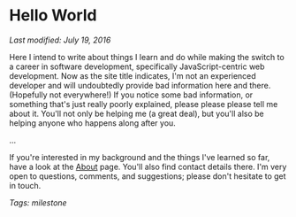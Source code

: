 # Hello World

*Last modified: July 19, 2016*

Here I intend to write about things I learn and do while making the switch to a career in software development, specifically JavaScript-centric web development. Now as the site title indicates, I'm not an experienced developer and will undoubtedly provide bad information here and there. (Hopefully not everywhere!) If you notice some bad information, or something that's just really poorly explained, please please please tell me about it. You'll not only be helping me (a great deal), but you'll also be helping anyone who happens along after you.

...

If you're interested in my background and the things I've learned so far, have a look at the [About](#/about) page. You'll also find contact details there. I'm very open to questions, comments, and suggestions; please don't hesitate to get in touch.

*Tags: milestone*
